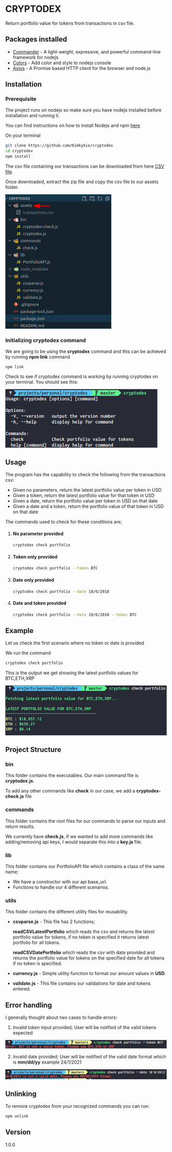 # CRYPTODEX

Return portfolio value for tokens from transactions in csv file.

## Packages installed

- [Commander](https://tj.github.io/commander.js/) - A light-weight, expressive, and powerful command-line framework for nodejs
- [Colors](https://www.npmjs.com/package/colors) - Add color and style to nodejs console
- [Axios](https://github.com/axios/axios) - A Promise based HTTP client for the browser and node.js

## Installation

### Prerequisite

The project runs on nodejs so make sure you have nodejs installed before installation and running it.

You can find instructions on how to install Nodejs and npm [here](https://docs.npmjs.com/downloading-and-installing-node-js-and-npm)

On your terminal

```bash
git clone https://github.com/Kimkykie/cryptodex
cd cryptodex
npm install
```

The csv file containing our transactions can be downloaded from here [CSV file](https://s3-ap-southeast-1.amazonaws.com/static.propine.com/transactions.csv.zip).

Once downloaded, extract the zip file and copy the csv file to our assets folder.

![](/assets/assets.png)

### Initializing cryptodex command

We are going to be using the **cryptodex** command and this can be achieved by running **npm link** command

```
npm link
```

Check to see if cryptodex command is working by running cryptodex on your terminal. You should see this:

![](/assets/commandcheck.png)

## Usage

The program has the capability to check the following from the transactions csv:

- Given no parameters, return the latest portfolio value per token in USD
- Given a token, return the latest portfolio value for that token in USD
- Given a date, return the portfolio value per token in USD on that date
- Given a date and a token, return the portfolio value of that token in USD on that date

The commands used to check for these conditions are;

1. #### No parameter provided

   ```bash
   cryptodex check portfolio
   ```

2. #### Token only provided

   ```bash
   cryptodex check portfolio --token BTC
   ```

3. #### Date only provided

   ```bash
   cryptodex check portfolio --date 18/6/2018
   ```

4. #### Date and token provided

   ```bash
   cryptodex check portfolio --date 18/6/2018 --token BTC
   ```

## Example

Let us check the first scenario where no token or date is provided

We run the command

```bash
cryptodex check portfolio
```

This is the output we get showing the latest portfolio values for BTC,ETH,XRP

![noparam](/assets/noparam.png)

## Project Structure

### bin

This folder contains the executables. Our main command file is **cryptodex.js**.

To add any other commands like **check** in our case, we add a **cryptodex-check.js** file

### commands

This folder contains the root files for our commands to parse our inputs and return results.

We currently have **check.js**, if we wanted to add more commands like adding/removing api keys, I would separate this into a **key.js** file.

### lib

This folder contains our PortfolioAPI file which contains a class of the same name;

- We have a constructor with our api base_url.
- Functions to handle our 4 different scenarios.

### utils

This folder contains the different utility files for reusability.

- **csvparse.js** - This file has 2 functions;

  **readCSVLatestPortfolio** which reads the csv and returns the latest portfolio value for tokens, if no token is specified it returns latest portfolio for all tokens.

  **readCSVDatePortfolio** which reads the csv with date provided and returns the portfolio value for tokens on the specified date for all tokens if no token is specified.

- **currency.js** - Simple utility function to format our amount values in **USD**.

- **validate.js** - This file contains our validations for date and tokens entered.

## Error handling

I generally thought about two cases to handle errors:

1. Invalid token input provided; User will be notified of the valid tokens expected

![invalidtoken](/assets/invalidtoken.png)

2. Invalid date provided; User will be notified of the valid date format which is **mm/dd/yy** example 24/1/2021

![](/assets/invaliddate.png)

## Unlinking

To remove cryptodex from your recognized commands you can run:

```bash
npm unlink
```

## Version

1.0.0
